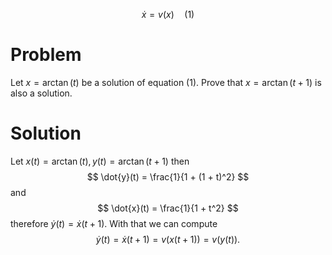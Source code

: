 $$
\dot{x} = v(x)\quad(1)
$$

# Problem
Let $x = \arctan(t)$ be a solution of equation (1). Prove that $x = \arctan(t + 1)$ is also a solution.

# Solution
Let $x(t) = \arctan(t), y(t) = \arctan(t + 1)$ then
$$
\dot{y}(t) = \frac{1}{1 + (1 + t)^2}
$$
and
$$
\dot{x}(t) = \frac{1}{1 + t^2}
$$
therefore $\dot{y}(t) = \dot{x}(t + 1)$. With that we can compute
$$
\dot{y}(t) = \dot{x}(t + 1) = v(x(t + 1)) = v(y(t)).
$$
